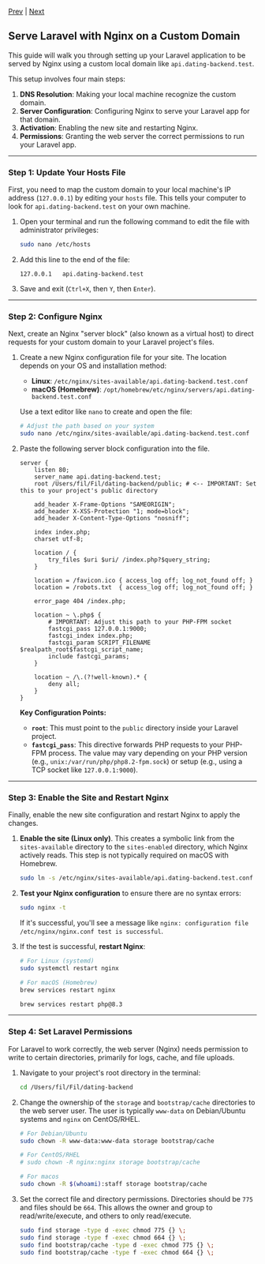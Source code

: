 [Prev](https://www.google.com/search?q=/page-04.md) | [Next](https://www.google.com/search?q=/page-06.md)

## Serve Laravel with Nginx on a Custom Domain

This guide will walk you through setting up your Laravel application to be served by Nginx using a custom local domain like `api.dating-backend.test`.

This setup involves four main steps:

1.  **DNS Resolution**: Making your local machine recognize the custom domain.
2.  **Server Configuration**: Configuring Nginx to serve your Laravel app for that domain.
3.  **Activation**: Enabling the new site and restarting Nginx.
4.  **Permissions**: Granting the web server the correct permissions to run your Laravel app.

-----

### Step 1: Update Your Hosts File

First, you need to map the custom domain to your local machine's IP address (`127.0.0.1`) by editing your `hosts` file. This tells your computer to look for `api.dating-backend.test` on your own machine.

1.  Open your terminal and run the following command to edit the file with administrator privileges:
    ```bash
    sudo nano /etc/hosts
    ```
2.  Add this line to the end of the file:
    ```plaintext
    127.0.0.1   api.dating-backend.test
    ```
3.  Save and exit (`Ctrl+X`, then `Y`, then `Enter`).

-----

### Step 2: Configure Nginx

Next, create an Nginx "server block" (also known as a virtual host) to direct requests for your custom domain to your Laravel project's files.

1.  Create a new Nginx configuration file for your site. The location depends on your OS and installation method:

      * **Linux**: `/etc/nginx/sites-available/api.dating-backend.test.conf`
      * **macOS (Homebrew)**: `/opt/homebrew/etc/nginx/servers/api.dating-backend.test.conf`

    Use a text editor like `nano` to create and open the file:

    ```bash
    # Adjust the path based on your system
    sudo nano /etc/nginx/sites-available/api.dating-backend.test.conf
    ```

2.  Paste the following server block configuration into the file.

    ```nginx
    server {
        listen 80;
        server_name api.dating-backend.test;
        root /Users/fil/Fil/dating-backend/public; # <-- IMPORTANT: Set this to your project's public directory

        add_header X-Frame-Options "SAMEORIGIN";
        add_header X-XSS-Protection "1; mode=block";
        add_header X-Content-Type-Options "nosniff";

        index index.php;
        charset utf-8;

        location / {
            try_files $uri $uri/ /index.php?$query_string;
        }

        location = /favicon.ico { access_log off; log_not_found off; }
        location = /robots.txt  { access_log off; log_not_found off; }

        error_page 404 /index.php;

        location ~ \.php$ {
            # IMPORTANT: Adjust this path to your PHP-FPM socket
            fastcgi_pass 127.0.0.1:9000;
            fastcgi_index index.php;
            fastcgi_param SCRIPT_FILENAME $realpath_root$fastcgi_script_name;
            include fastcgi_params;
        }

        location ~ /\.(?!well-known).* {
            deny all;
        }
    }
    ```

    **Key Configuration Points:**

      * **`root`**: This must point to the `public` directory inside your Laravel project.
      * **`fastcgi_pass`**: This directive forwards PHP requests to your PHP-FPM process. The value may vary depending on your PHP version (e.g., `unix:/var/run/php/php8.2-fpm.sock`) or setup (e.g., using a TCP socket like `127.0.0.1:9000`).

-----

### Step 3: Enable the Site and Restart Nginx

Finally, enable the new site configuration and restart Nginx to apply the changes.

1.  **Enable the site (Linux only)**. This creates a symbolic link from the `sites-available` directory to the `sites-enabled` directory, which Nginx actively reads. This step is not typically required on macOS with Homebrew.

    ```bash
    sudo ln -s /etc/nginx/sites-available/api.dating-backend.test.conf /etc/nginx/sites-enabled/
    ```

2.  **Test your Nginx configuration** to ensure there are no syntax errors:

    ```bash
    sudo nginx -t
    ```

    If it's successful, you'll see a message like `nginx: configuration file /etc/nginx/nginx.conf test is successful`.

3.  If the test is successful, **restart Nginx**:

    ```bash
    # For Linux (systemd)
    sudo systemctl restart nginx

    # For macOS (Homebrew)
    brew services restart nginx

    brew services restart php@8.3
    ```

-----

### Step 4: Set Laravel Permissions

For Laravel to work correctly, the web server (Nginx) needs permission to write to certain directories, primarily for logs, cache, and file uploads.

1.  Navigate to your project's root directory in the terminal:

    ```bash
    cd /Users/fil/Fil/dating-backend
    ```

2.  Change the ownership of the `storage` and `bootstrap/cache` directories to the web server user. The user is typically `www-data` on Debian/Ubuntu systems and `nginx` on CentOS/RHEL.

    ```bash
    # For Debian/Ubuntu
    sudo chown -R www-data:www-data storage bootstrap/cache

    # For CentOS/RHEL
    # sudo chown -R nginx:nginx storage bootstrap/cache

    # For macos
    sudo chown -R $(whoami):staff storage bootstrap/cache
    ```

3.  Set the correct file and directory permissions. Directories should be `775` and files should be `664`. This allows the owner and group to read/write/execute, and others to only read/execute.

    ```bash
    sudo find storage -type d -exec chmod 775 {} \;
    sudo find storage -type f -exec chmod 664 {} \;
    sudo find bootstrap/cache -type d -exec chmod 775 {} \;
    sudo find bootstrap/cache -type f -exec chmod 664 {} \;
    ```